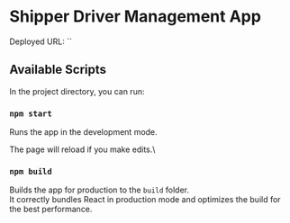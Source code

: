 # Shipper Driver Management App

Deployed URL: ``
## Available Scripts

In the project directory, you can run:

### `npm start`

Runs the app in the development mode.

The page will reload if you make edits.\
### `npm build`

Builds the app for production to the `build` folder.\
It correctly bundles React in production mode and optimizes the build for the best performance.